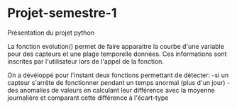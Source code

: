 # Projet-semestre-1
Présentation du projet python

La fonction evolution() permet de faire apparaitre la courbe d'une variable pour des capteurs et une plage temporelle données. Ces informations sont inscrites par l'utilisateur lors de l'appel de la fonction.

On a dévéloppé pour l'instant deux fonctions permettant de détecter:
-si un capteur s'arrête de fonctionner pendant un temps anormal (plus d'un jour)
-des anomalies de valeurs en calculant leur différence avec la moyenne journalière et comparant cette différence à l'écart-type
